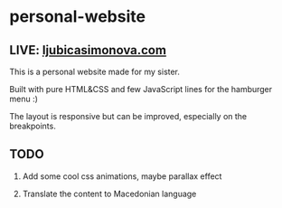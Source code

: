 # personal-website

## LIVE: [ljubicasimonova.com](https://ljubicasimonova.com)

This is a personal website made for my sister. 

Built with pure HTML&CSS and few JavaScript lines for the hamburger menu :)

The layout is responsive but can be improved, especially on the breakpoints. 

## TODO

1. Add some cool css animations, maybe parallax effect

2. Translate the content to Macedonian language

